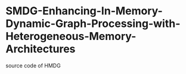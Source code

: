 # SMDG-Enhancing-In-Memory-Dynamic-Graph-Processing-with-Heterogeneous-Memory-Architectures
source code of HMDG
 
